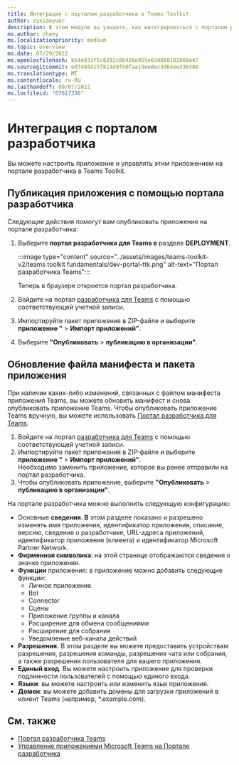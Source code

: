 ```yaml
---
title: Интеграция с порталом разработчика в Teams Toolkit
author: zyxiaoyuer
description: В этом модуле вы узнаете, как интегрироваться с порталом разработчика в Teams Toolkit
ms.author: zhany
ms.localizationpriority: medium
ms.topic: overview
ms.date: 07/29/2022
ms.openlocfilehash: b54e833f5c8292c0b426e859e63d858102860a47
ms.sourcegitcommit: ed7488415f814d0f60faa15ee8ec3d64ee336380
ms.translationtype: MT
ms.contentlocale: ru-RU
ms.lasthandoff: 09/07/2022
ms.locfileid: "67617336"
---
```

# <a name="integrate-with-developer-portal"></a>Интеграция с порталом разработчика

Вы можете настроить приложение и управлять этим приложением на портале разработчика в Teams Toolkit.

## <a name="to-publish-app-using-developer-portal"></a>Публикация приложения с помощью портала разработчика

Следующие действия помогут вам опубликовать приложение на портале разработчика:

1. Выберите **портал разработчика для Teams в** разделе **DEPLOYMENT**.

    :::image type="content" source="../assets/images/teams-toolkit-v2/teams toolkit fundamentals/dev-portal-ttk.png" alt-text="Портал разработчика Teams":::

   Теперь в браузере откроется портал разработчика.

1. Войдите на портал [разработчика для Teams](https://dev.teams.microsoft.com) с помощью соответствующей учетной записи.
1. Импортируйте пакет приложения в ZIP-файле и выберите **приложение "** > **Импорт приложений"**.
1. Выберите **"Опубликовать** > **публикацию в организации"**.

## <a name="to-update-manifest-file-and-app-package"></a>Обновление файла манифеста и пакета приложения

При наличии каких-либо изменений, связанных с файлом манифеста приложения Teams, вы можете обновить манифест и снова опубликовать приложение Teams. Чтобы опубликовать приложение Teams вручную, вы можете использовать [Портал разработчика для Teams](https://dev.teams.microsoft.com/home).

1. Войдите на портал [разработчика для Teams](https://dev.teams.microsoft.com) с помощью соответствующей учетной записи.
1. Импортируйте пакет приложения в ZIP-файле и выберите **приложение "** > **Импорт приложений"**.<br>
   Необходимо заменить приложение, которое вы ранее отправили на портал разработчика.
1. Чтобы опубликовать приложение, выберите **"Опубликовать** > **публикацию в организации"**.

На портале разработчика можно выполнить следующую конфигурацию:

* Основные **сведения. В** этом разделе показано и разрешено изменять имя приложения, идентификатор приложения, описание, версию, сведения о разработчике, URL-адреса приложений, идентификатор приложения (клиента) и идентификатор Microsoft Partner Network.
* **Фирменная символика**: на этой странице отображаются сведения о значке приложения.
* **Функции** приложения: в приложение можно добавить следующие функции:
  * Личное приложение
  * Bot
  * Connector
  * Сцены
  * Приложение группы и канала
  * Расширение для обмена сообщениями
  * Расширение для собрания
  * Уведомление веб-канала действий
* **Разрешения.** В этом разделе вы можете предоставить устройствам разрешения, разрешения команды, разрешения чата или собрания, а также разрешения пользователя для вашего приложения.
* **Единый вход**. Вы можете настроить приложение для проверки подлинности пользователей с помощью единого входа.
* **Языки**: вы можете настроить или изменить язык приложения.
* **Домен**: вы можете добавить домены для загрузки приложений в клиент Teams (например, *.example.com).

## <a name="see-also"></a>См. также

* [Портал разработчика Teams](../concepts/build-and-test/teams-developer-portal.md)
* [Управление приложениями Microsoft Teams на Портале разработчика](../concepts/build-and-test/manage-your-apps-in-developer-portal.md)
